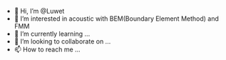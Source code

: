 - 👋 Hi, I’m @Luwet
- 👀 I’m interested in acoustic with BEM(Boundary Element Method) and FMM
- 🌱 I’m currently learning ...
- 💞️ I’m looking to collaborate on ...
- 📫 How to reach me ...

<!---
Luwet/Luwet is a ✨ special ✨ repository because its `README.md` (this file) appears on your GitHub profile.
You can click the Preview link to take a look at your changes.
--->
